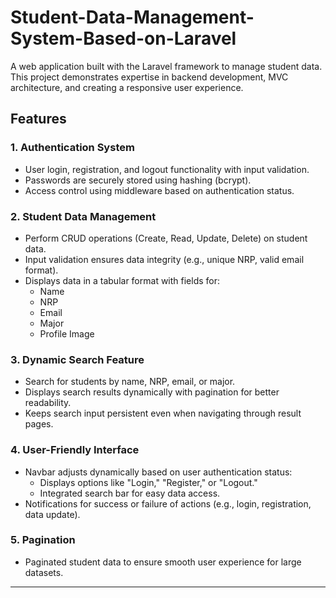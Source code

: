 # Student-Data-Management-System-Based-on-Laravel

A web application built with the Laravel framework to manage student data. This project demonstrates expertise in backend development, MVC architecture, and creating a responsive user experience.

## Features

### 1. **Authentication System**
- User login, registration, and logout functionality with input validation.
- Passwords are securely stored using hashing (bcrypt).
- Access control using middleware based on authentication status.

### 2. **Student Data Management**
- Perform CRUD operations (Create, Read, Update, Delete) on student data.
- Input validation ensures data integrity (e.g., unique NRP, valid email format).
- Displays data in a tabular format with fields for:
  - Name
  - NRP
  - Email
  - Major
  - Profile Image

### 3. **Dynamic Search Feature**
- Search for students by name, NRP, email, or major.
- Displays search results dynamically with pagination for better readability.
- Keeps search input persistent even when navigating through result pages.

### 4. **User-Friendly Interface**
- Navbar adjusts dynamically based on user authentication status:
  - Displays options like "Login," "Register," or "Logout."
  - Integrated search bar for easy data access.
- Notifications for success or failure of actions (e.g., login, registration, data update).

### 5. **Pagination**
- Paginated student data to ensure smooth user experience for large datasets.

---

